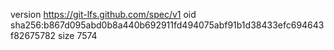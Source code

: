 version https://git-lfs.github.com/spec/v1
oid sha256:b867d095abd0b8a440b692911fd494075abf91b1d38433efc694643f82675782
size 7574
